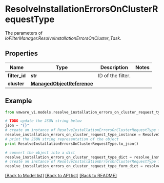 # ResolveInstallationErrorsOnClusterRequestType

The parameters of *IoFilterManager.ResolveInstallationErrorsOnCluster_Task*. 

## Properties
Name | Type | Description | Notes
------------ | ------------- | ------------- | -------------
**filter_id** | **str** | ID of the filter.  | 
**cluster** | [**ManagedObjectReference**](ManagedObjectReference.md) |  | 

## Example

```python
from vmware_vi.models.resolve_installation_errors_on_cluster_request_type import ResolveInstallationErrorsOnClusterRequestType

# TODO update the JSON string below
json = "{}"
# create an instance of ResolveInstallationErrorsOnClusterRequestType from a JSON string
resolve_installation_errors_on_cluster_request_type_instance = ResolveInstallationErrorsOnClusterRequestType.from_json(json)
# print the JSON string representation of the object
print ResolveInstallationErrorsOnClusterRequestType.to_json()

# convert the object into a dict
resolve_installation_errors_on_cluster_request_type_dict = resolve_installation_errors_on_cluster_request_type_instance.to_dict()
# create an instance of ResolveInstallationErrorsOnClusterRequestType from a dict
resolve_installation_errors_on_cluster_request_type_form_dict = resolve_installation_errors_on_cluster_request_type.from_dict(resolve_installation_errors_on_cluster_request_type_dict)
```
[[Back to Model list]](../README.md#documentation-for-models) [[Back to API list]](../README.md#documentation-for-api-endpoints) [[Back to README]](../README.md)



